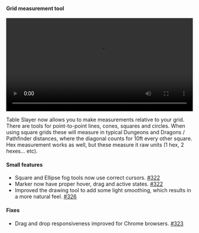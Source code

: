 #### Grid measurement tool

<video controls width="100%">
  <source src="https://files.tableslayer.com/changelog/august-measurement-demo-web.mp4?v2" type="video/mp4">
  Your browser does not support the video tag.
</video>

Table Slayer now allows you to make measurements relative to your grid. There are tools for point-to-point lines, cones, squares and circles. When using square grids these will measure in typical Dungeons and Dragons / Pathfinder distances, where the diagonal counts for 10ft every other square. Hex measurement works as well, but these measure it raw units (1 hex, 2 hexes... etc).

#### Small features

- Square and Ellipse fog tools now use correct cursors. [#322](https://github.com/Siege-Perilous/tableslayer/pull/322)
- Marker now have proper hover, drag and active states. [#322](https://github.com/Siege-Perilous/tableslayer/pull/322)
- Improved the drawing tool to add some light smoothing, which results in a more natural feel. [#326](https://github.com/Siege-Perilous/tableslayer/pull/326)

#### Fixes

- Drag and drop responsiveness improved for Chrome browsers. [#323](https://github.com/Siege-Perilous/tableslayer/pull/323)
